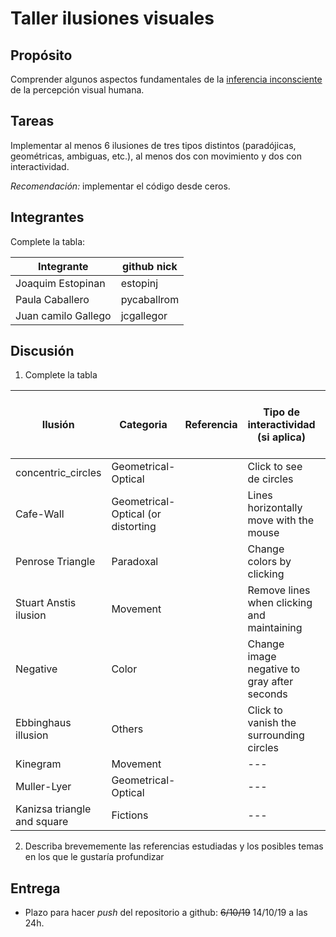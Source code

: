 # Taller ilusiones visuales

## Propósito

Comprender algunos aspectos fundamentales de la [inferencia inconsciente](https://github.com/VisualComputing/Cognitive) de la percepción visual humana.

## Tareas

Implementar al menos 6 ilusiones de tres tipos distintos (paradójicas, geométricas, ambiguas, etc.), al menos dos con movimiento y dos con interactividad.

*Recomendación:* implementar el código desde ceros.

## Integrantes

Complete la tabla:

| Integrante | github nick |
|------------|-------------|
|  Joaquim Estopinan  | estopinj    |
|  Paula Caballero  | pycaballrom    |
|  Juan camilo Gallego  | jcgallegor    |

## Discusión

1. Complete la tabla

| Ilusión             | Categoria                        | Referencia | Tipo de interactividad (si aplica)        | URL código base (si aplica) |
|---------------------|----------------------------------|------------|-------------------------------------------|-----------------------------|
|concentric_circles   |Geometrical-Optical               |            |Click to see de circles                    |                             |
|Cafe-Wall            |Geometrical-Optical (or distorting|            |Lines horizontally move with the mouse     |                             |
|Penrose Triangle     |Paradoxal                         |            |Change colors by clicking                  |                             |
|Stuart Anstis ilusion|Movement                          |            |Remove lines when clicking and maintaining |                             |
|Negative             |Color                             |            |Change image negative to gray after seconds|                             |
|Ebbinghaus illusion             |Others                          |            |Click to vanish the surrounding circles                                      |                             |
|Kinegram             |Movement                          |            |---                                        |                             |
|Muller-Lyer             |Geometrical-Optical                          |            |---                                        |                             |
|Kanizsa triangle and square             |Fictions                          |            |---                                        |                             |


2. Describa brevememente las referencias estudiadas y los posibles temas en los que le gustaría profundizar

## Entrega

* Plazo para hacer _push_ del repositorio a github: ~~6/10/19~~ 14/10/19 a las 24h.
